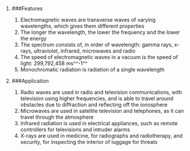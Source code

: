 1. ###Features

    1. Electromagnetic waves are transverse waves of varying wavelengths, which gives them different properties
    2. The longer the wavelength, the lower the frequency and the lower the energy
    3. The spectrum consists of, in order of wavelength: gamma rays, x-rays, ultraviolet, infrared, microwaves and radio
    4. The speed of electromagnetic waves in a vacuum is the speed of light: 299,792,458 ms^^-1^^
    5. Monochromatic radiation is radiation of a single wavelength
1. ###Application

    1. Radio waves are used in radio and television communications, with television using higher frequencies, and is able to travel around obstacles due to diffraction and reflecting off the ionosphere
    2. Microwaves are used in satellite television and telephones, as it can travel through the atmosphere
    3. Infrared radiation is used in electrical appliances, such as remote controllers for televisions and intruder alarms
    4. X-rays are used in medicine, for radiographs and radiotherapy, and security, for inspecting the interior of luggage for threats
